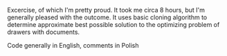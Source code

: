 Excercise, of which I'm pretty proud. It took me circa 8 hours, but I'm generally pleased with the outcome. It uses basic cloning algorithm to determine approximate best possible solution to the optimizing problem of drawers with documents.

Code generally in English, comments in Polish